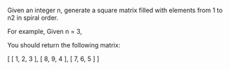 Given an integer n, generate a square matrix filled with elements from 1 to n2 in spiral order.


For example,
Given n = 3,

You should return the following matrix:

[
 [ 1, 2, 3 ],
 [ 8, 9, 4 ],
 [ 7, 6, 5 ]
]

